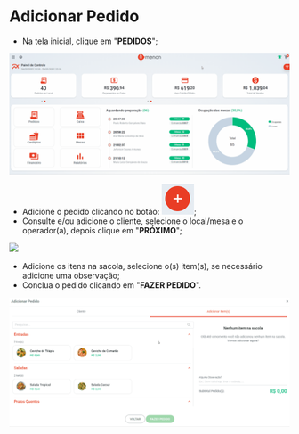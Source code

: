# Adicionar Pedido

* Na tela inicial, clique em "**PEDIDOS**";

![](<../../.gitbook/assets/pedidos.1 (1).gif>)

* Adicione o pedido clicando no botão: ![](<../../.gitbook/assets/image (1) (1).png>);
* Consulte e/ou adicione o cliente, selecione o local/mesa e o operador(a), depois clique em "**PRÓXIMO**";

![](../../.gitbook/assets/pedidos.2.gif)

* Adicione os itens na sacola, selecione o(s) item(s), se necessário adicione uma observação;
* Conclua o pedido clicando em "**FAZER PEDIDO**".

![](<../../.gitbook/assets/pedidos.3 (1).gif>)
